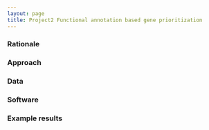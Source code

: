 ```yaml
---
layout: page
title: Project2 Functional annotation based gene prioritization
---
```



### Rationale

### Approach

### Data

### Software

### Example results



